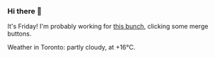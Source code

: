 ### Hi there :wave:

It's Friday! I'm probably working for [this bunch](https://github.com/kohofinancial), clicking some merge buttons.

Weather in Toronto: partly cloudy, at +16°C.
